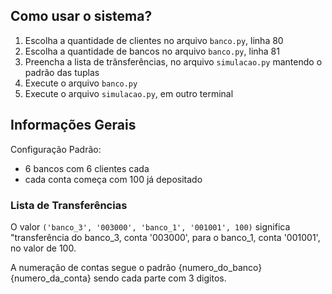 ## Como usar o sistema?

1. Escolha a quantidade de clientes no arquivo `banco.py`, linha 80
2. Escolha a quantidade de bancos no arquivo `banco.py`, linha 81
3. Preencha a lista de trânsferências, no arquivo `simulacao.py` mantendo o padrão das tuplas
4. Execute o arquivo `banco.py`
5. Execute o arquivo `simulacao.py`, em outro terminal

## Informações Gerais

Configuração Padrão:
 - 6 bancos com 6 clientes cada
 - cada conta começa com 100 já depositado

### Lista de Transferências

O valor `('banco_3', '003000', 'banco_1', '001001', 100)` significa "transferência do banco_3, conta '003000', para o banco_1, conta '001001', no valor de 100.
  
A numeração de contas segue o padrão {numero_do_banco}{numero_da_conta} sendo cada parte com 3 digitos. 
